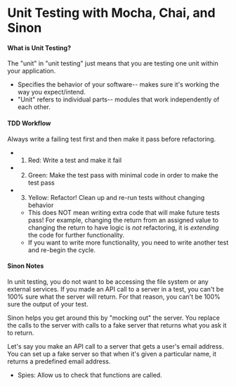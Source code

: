 # Unit Testing with Mocha, Chai, and Sinon

#### What is Unit Testing?

The "unit" in "unit testing" just means that you are testing one unit within your application.
- Specifies the behavior of your software-- makes sure it's working the way you expect/intend.
- "Unit" refers to individual parts-- modules that work independently of each other.

#### TDD Workflow

Always write a failing test first and then make it pass before refactoring.

- 1. Red: Write a test and make it fail
- 2. Green: Make the test pass with minimal code in order to make the test pass
- 3. Yellow: Refactor! Clean up and re-run tests without changing behavior
  - This does NOT mean writing extra code that will make future tests pass! For example, changing the return from an assigned value to changing the return to have logic is _not_ refactoring, it is _extending_ the code for further functionality.
  - If you want to write more functionality, you need to write another test and re-begin the cycle.

#### Sinon Notes

In unit testing, you do not want to be accessing the file system or any external services. If you made an API call to a server in a test, you can't be 100% sure what the server will return. For that reason, you can't be 100% sure the output of your test.

Sinon helps you get around this by "mocking out" the server. You replace the calls to the server with calls to a fake server that returns what you ask it to return.

Let's say you make an API call to a server that gets a user's email address. You can set up a fake server so that when it's given a particular name, it returns a predefined email address.

- Spies: Allow us to check that functions are called.
